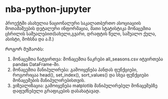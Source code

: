 # nba-python-jupyter
პროექტში ასახულია ნაციონალური საკალათბურთო ასოციაციის მოთამაშეების დეტალური ინფორმაცია,
მათი სტატისტიკა მონაცემთა ცხრილის საშუალებით(სახელი,გვარი, დრაფტის წელი, საშუალო ქულა, ასისტი, მოხსნა და ა.შ.)

Როგორ მუშაობს:
1) მონაცემთა ჩატვირთვა: მონაცემთა ნაკრები all_seasons.csv იტვირთება pandas DataFrame-ში. 
2) მონაცემთა მანიპულირება: გამოიყენება პანდას ფუნქციები, როგორიცაა head(), set_index(), sort_values() და სხვა ფუნქციები მონაცემების მანიპულირებისთვის.
3) ვიზუალიზაცია: გამოიყენება matplotlib მანიპულირებულ მონაცემებზე დაფუძნებული გრაფიკების დასახატავად.
